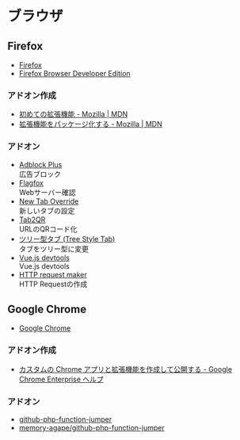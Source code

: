 # ブラウザ

## Firefox
- [Firefox](https://www.mozilla.org/ja/)
- [Firefox Browser Developer Edition](https://www.mozilla.org/ja/firefox/developer/)

### アドオン作成
- [初めての拡張機能 - Mozilla | MDN](https://developer.mozilla.org/ja/docs/Mozilla/Add-ons/WebExtensions/Your_first_WebExtension)
- [拡張機能をパッケージ化する - Mozilla | MDN](https://developer.mozilla.org/ja/docs/Mozilla/Add-ons/WebExtensions/Publishing_your_WebExtension)

### アドオン
- [Adblock Plus](https://addons.mozilla.org/ja/firefox/addon/adblock-plus/)  
広告ブロック
- [Flagfox](https://addons.mozilla.org/ja/firefox/addon/flagfox/)  
Webサーバー確認
- [New Tab Override](https://addons.mozilla.org/ja/firefox/addon/new-tab-override/)  
新しいタブの設定
- [Tab2QR](https://addons.mozilla.org/ja/firefox/addon/tab2qr/)  
URLのQRコード化
- [ツリー型タブ (Tree Style Tab)](https://addons.mozilla.org/ja/firefox/addon/tree-style-tab/)  
タブをツリー型に変更
- [Vue.js devtools](https://addons.mozilla.org/ja/firefox/addon/vue-js-devtools/)  
Vue.js devtools
- [HTTP request maker](https://addons.mozilla.org/ja/firefox/addon/http-request-maker/)  
HTTP Requestの作成

## Google Chrome
- [Google Chrome](https://www.google.com/intl/ja_jp/chrome/)

### アドオン作成
- [カスタムの Chrome アプリと拡張機能を作成して公開する - Google Chrome Enterprise ヘルプ](https://support.google.com/chrome/a/answer/2714278?hl=ja)

### アドオン
- [github-php-function-jumper](https://chrome.google.com/webstore/detail/github-php-function-jumpe/pmgmgaejgbjiooiklinoelilmnldlhcf)
- [memory-agape/github-php-function-jumper](https://github.com/memory-agape/github-php-function-jumper)
